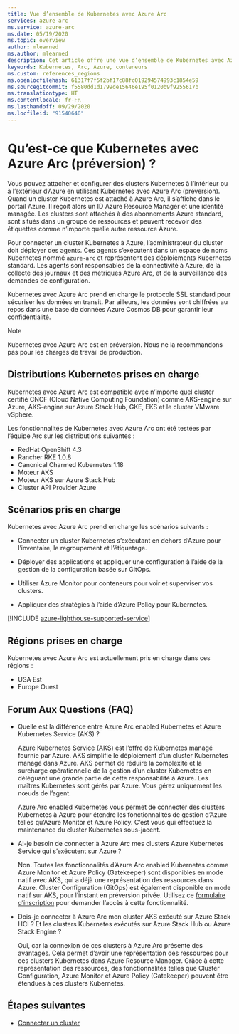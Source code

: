 ```yaml
---
title: Vue d’ensemble de Kubernetes avec Azure Arc
services: azure-arc
ms.service: azure-arc
ms.date: 05/19/2020
ms.topic: overview
author: mlearned
ms.author: mlearned
description: Cet article offre une vue d’ensemble de Kubernetes avec Azure Arc.
keywords: Kubernetes, Arc, Azure, conteneurs
ms.custom: references_regions
ms.openlocfilehash: 61317f7f5f2bf17c88fc019294574993c1854e59
ms.sourcegitcommit: f5580dd1d1799de15646e195f0120b9f9255617b
ms.translationtype: HT
ms.contentlocale: fr-FR
ms.lasthandoff: 09/29/2020
ms.locfileid: "91540640"
---
```

# <a name="what-is-azure-arc-enabled-kubernetes-preview"></a>Qu’est-ce que Kubernetes avec Azure Arc (préversion) ?

Vous pouvez attacher et configurer des clusters Kubernetes à l’intérieur ou à l’extérieur d’Azure en utilisant Kubernetes avec Azure Arc (préversion). Quand un cluster Kubernetes est attaché à Azure Arc, il s’affiche dans le portail Azure. Il reçoit alors un ID Azure Resource Manager et une identité managée. Les clusters sont attachés à des abonnements Azure standard, sont situés dans un groupe de ressources et peuvent recevoir des étiquettes comme n’importe quelle autre ressource Azure. 

Pour connecter un cluster Kubernetes à Azure, l’administrateur du cluster doit déployer des agents. Ces agents s’exécutent dans un espace de noms Kubernetes nommé `azure-arc` et représentent des déploiements Kubernetes standard. Les agents sont responsables de la connectivité à Azure, de la collecte des journaux et des métriques Azure Arc, et de la surveillance des demandes de configuration. 

Kubernetes avec Azure Arc prend en charge le protocole SSL standard pour sécuriser les données en transit. Par ailleurs, les données sont chiffrées au repos dans une base de données Azure Cosmos DB pour garantir leur confidentialité.
 
> [!NOTE]
> Kubernetes avec Azure Arc est en préversion. Nous ne la recommandons pas pour les charges de travail de production.

## <a name="supported-kubernetes-distributions"></a>Distributions Kubernetes prises en charge

Kubernetes avec Azure Arc est compatible avec n’importe quel cluster certifié CNCF (Cloud Native Computing Foundation) comme AKS-engine sur Azure, AKS-engine sur Azure Stack Hub, GKE, EKS et le cluster VMware vSphere.

Les fonctionnalités de Kubernetes avec Azure Arc ont été testées par l’équipe Arc sur les distributions suivantes :
* RedHat OpenShift 4.3
* Rancher RKE 1.0.8
* Canonical Charmed Kubernetes 1.18
* Moteur AKS
* Moteur AKS sur Azure Stack Hub
* Cluster API Provider Azure

## <a name="supported-scenarios"></a>Scénarios pris en charge 

Kubernetes avec Azure Arc prend en charge les scénarios suivants : 

* Connecter un cluster Kubernetes s’exécutant en dehors d’Azure pour l’inventaire, le regroupement et l’étiquetage.

* Déployer des applications et appliquer une configuration à l’aide de la gestion de la configuration basée sur GitOps. 

* Utiliser Azure Monitor pour conteneurs pour voir et superviser vos clusters. 

* Appliquer des stratégies à l’aide d’Azure Policy pour Kubernetes. 

[!INCLUDE [azure-lighthouse-supported-service](../../../includes/azure-lighthouse-supported-service.md)]

## <a name="supported-regions"></a>Régions prises en charge 

Kubernetes avec Azure Arc est actuellement pris en charge dans ces régions : 

* USA Est 
* Europe Ouest

## <a name="frequently-asked-questions"></a>Forum Aux Questions (FAQ)

* Quelle est la différence entre Azure Arc enabled Kubernetes et Azure Kubernetes Service (AKS) ?

    Azure Kubernetes Service (AKS) est l’offre de Kubernetes managé fournie par Azure. AKS simplifie le déploiement d’un cluster Kubernetes managé dans Azure. AKS permet de réduire la complexité et la surcharge opérationnelle de la gestion d’un cluster Kubernetes en déléguant une grande partie de cette responsabilité à Azure. Les maîtres Kubernetes sont gérés par Azure. Vous gérez uniquement les nœuds de l’agent.

    Azure Arc enabled Kubernetes vous permet de connecter des clusters Kubernetes à Azure pour étendre les fonctionnalités de gestion d’Azure telles qu’Azure Monitor et Azure Policy. C’est vous qui effectuez la maintenance du cluster Kubernetes sous-jacent.

* Ai-je besoin de connecter à Azure Arc mes clusters Azure Kubernetes Service qui s’exécutent sur Azure ?

    Non. Toutes les fonctionnalités d’Azure Arc enabled Kubernetes comme Azure Monitor et Azure Policy (Gatekeeper) sont disponibles en mode natif avec AKS, qui a déjà une représentation des ressources dans Azure. Cluster Configuration (GitOps) est également disponible en mode natif sur AKS, pour l’instant en préversion privée. Utilisez ce [formulaire d’inscription](https://forms.microsoft.com/Pages/ResponsePage.aspx?id=v4j5cvGGr0GRqy180BHbR5acO18Lmx5Bk_qao2CrOcFUQ0UyRllDR1BEV1BPNENYRERYN1pFWTQ4WC4u) pour demander l’accès à cette fonctionnalité.
    
* Dois-je connecter à Azure Arc mon cluster AKS exécuté sur Azure Stack HCI ? Et les clusters Kubernetes exécutés sur Azure Stack Hub ou Azure Stack Engine ?

    Oui, car la connexion de ces clusters à Azure Arc présente des avantages. Cela permet d’avoir une représentation des ressources pour ces clusters Kubernetes dans Azure Resource Manager. Grâce à cette représentation des ressources, des fonctionnalités telles que Cluster Configuration, Azure Monitor et Azure Policy (Gatekeeper) peuvent être étendues à ces clusters Kubernetes.

## <a name="next-steps"></a>Étapes suivantes

* [Connecter un cluster](./connect-cluster.md)

